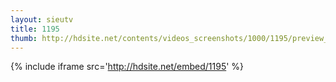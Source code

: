 ```yaml
---
layout: sieutv
title: 1195
thumb: http://hdsite.net/contents/videos_screenshots/1000/1195/preview_360p.mp4.jpg
---
```

{% include iframe src='http://hdsite.net/embed/1195' %}
 
